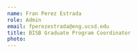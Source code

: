 ```yaml
---
name: Fran Perez Estrada
role: Admin
email: fperezestrada@eng.ucsd.edu
title: BISB Graduate Program Coordinator
photo: 
---
```



